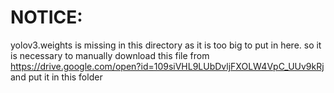 # NOTICE:
yolov3.weights is missing in this directory as it is too big to put in here.
so it is necessary to manually download this file from
https://drive.google.com/open?id=109siVHL9LUbDvljFXOLW4VpC_UUv9kRj
and put it in this folder
